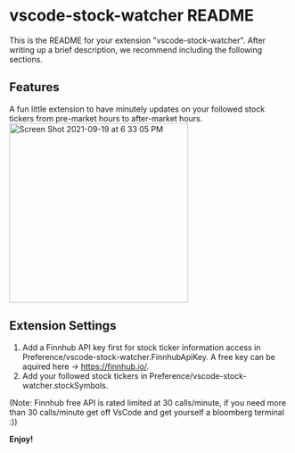 # vscode-stock-watcher README

This is the README for your extension "vscode-stock-watcher". After writing up a brief description, we recommend including the following sections.

## Features

A fun little extension to have minutely updates on your followed stock tickers from pre-market hours to after-market hours.
<img width="321" alt="Screen Shot 2021-09-19 at 6 33 05 PM" src="https://user-images.githubusercontent.com/66083521/133945120-82e9700b-ca61-4e16-a396-6ed1790dbbe2.png">

## Extension Settings

1. Add a Finnhub API key first for stock ticker information access in Preference/vscode-stock-watcher.FinnhubApiKey. A free key can be aquired here -> https://finnhub.io/.
2. Add your followed stock tickers in Preference/vscode-stock-watcher.stockSymbols.   


(Note: Finnhub free API is rated limited at 30 calls/minute, if you need more than 30 calls/minute get off VsCode and get yourself a bloomberg terminal :))

**Enjoy!**
